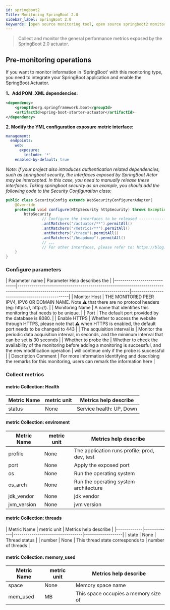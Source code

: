 ```yaml
---
id: springboot2  
Title: Monitoring SpringBoot 2.0      
sidebar_label: SpringBoot 2.0
keywords: [open source monitoring tool, open source springboot2 monitoring tool, monitoring springboot2 metrics]
---
```


> Collect and monitor the general performance metrics exposed by the SpringBoot 2.0 actuator.

## Pre-monitoring operations

If you want to monitor information in 'SpringBoot' with this monitoring type, you need to integrate your SpringBoot application and enable the SpringBoot Actuator.

**1、Add POM .XML dependencies:**

```xml
<dependency>
    <groupId>org.springframework.boot</groupId>
    <artifactId>spring-boot-starter-actuator</artifactId>
</dependency>
```

**2. Modify the YML configuration exposure metric interface:**

```yaml
management:
  endpoints:
    web:
      exposure:
        include: '*'
    enabled-by-default: true
```

*Note: If your project also introduces authentication related dependencies, such as springboot security, the interfaces exposed by SpringBoot Actor may be intercepted. In this case, you need to manually release these interfaces. Taking springboot security as an example, you should add the following code to the Security Configuration class:*

```java
public class SecurityConfig extends WebSecurityConfigurerAdapter{
    @Override
    protected void configure(HttpSecurity httpSecurity) throws Exception{
        httpSecurity
                // Configure the interfaces to be released -----------------------------------
                .antMatchers("/actuator/**").permitAll()
                .antMatchers("/metrics/**").permitAll()
                .antMatchers("/trace").permitAll()
                .antMatchers("/heapdump").permitAll()
                // 。。。
                // For other interfaces, please refer to: https://blog.csdn.net/JHIII/article/details/126601858 -----------------------------------
    }
}
```

### Configure parameters

|       Parameter name        |                                                    Parameter Help describes the                                                     |
|-----------------------------|-------------------------------------------------------------------------------------------------------------------------------------|-----------------------------------------------|
| Monitor Host                | THE MONITORED PEER IPV4, IPV6 OR DOMAIN NAME. Note ⚠️ that there are no protocol headers (eg: https://, http://).                   |
| Monitoring Name             | A name that identifies this monitoring that needs to be unique.                                                                     |
| Port                        | The default port provided by the database is 8080.                                                                                  |
| Enable HTTPS                | Whether to access the website through HTTPS, please note that ⚠️ when HTTPS is enabled, the default port needs to be changed to 443 |
| The acquisition interval is | Monitor the periodic data acquisition interval, in seconds, and the minimum interval that can be set is 30 seconds                  |
| Whether to probe the        | Whether to check the availability of the monitoring before adding a monitoring is successful, and the new modification operation    | will continue only if the probe is successful |
| Description Comment         | For more information identifying and describing the remarks for this monitoring, users can remark the information here              |

### Collect metrics

#### metric Collection: Health

| Metric Name | metric unit |  Metrics help describe   |
|-------------|-------------|--------------------------|
| status      | None        | Service health: UP, Down |

#### metric Collection: enviroment

| Metric Name | metric unit |             Metrics help describe             |
|-------------|-------------|-----------------------------------------------|
| profile     | None        | The application runs profile: prod, dev, test |
| port        | None        | Apply the exposed port                        |
| os          | None        | Run the operating system                      |
| os_arch     | None        | Run the operating system architecture         |
| jdk_vendor  | None        | jdk vendor                                    |
| jvm_version | None        | jvm version                                   |

#### metric Collection: threads

| Metric Name | metric unit |      Metrics help describe       |
|-------------|-------------|----------------------------------|-------------------|
| state       | None        | Thread status                    |
| number      | None        | This thread state corresponds to | number of threads |

#### metric Collection: memory_used

| Metric Name | metric unit |        Metrics help describe         |
|-------------|-------------|--------------------------------------|
| space       | None        | Memory space name                    |
| mem_used    | MB          | This space occupies a memory size of |
